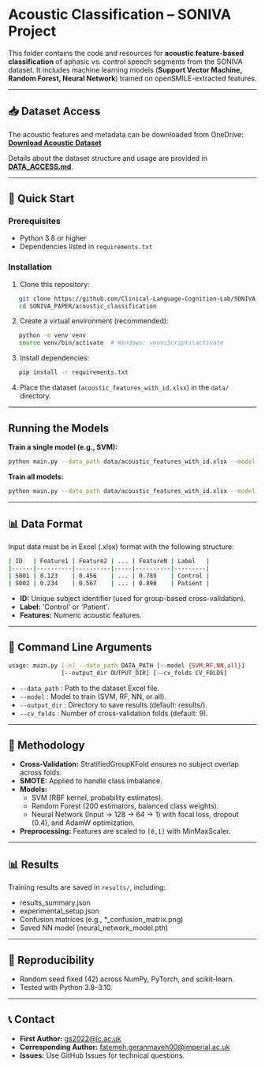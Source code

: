 # Acoustic Classification – SONIVA Project

This folder contains the code and resources for **acoustic feature-based classification** of aphasic vs. control speech segments from the SONIVA dataset. It includes machine learning models (**Support Vector Machine, Random Forest, Neural Network**) trained on openSMILE-extracted features.

---

## 📥 Dataset Access
The acoustic features and metadata can be downloaded from OneDrive:  
**[Download Acoustic Dataset](PUT_YOUR_ONEDRIVE_LINK_HERE)**  

Details about the dataset structure and usage are provided in **[DATA_ACCESS.md](../DATA_ACCESS.md)**.

---

## 🚀 Quick Start

### Prerequisites
- Python 3.8 or higher
- Dependencies listed in `requirements.txt`

### Installation
1. Clone this repository:
```bash
   git clone https://github.com/Clinical-Language-Cognition-Lab/SONIVA_PAPER.git  
   cd SONIVA_PAPER/acoustic_classification
```
2. Create a virtual environment (recommended):
```bash
   python -m venv venv  
   source venv/bin/activate  # Windows: venv\Scripts\activate
```
3. Install dependencies:
```bash
   pip install -r requirements.txt
```
4. Place the dataset (`acoustic_features_with_id.xlsx`) in the `data/` directory.

---

## Running the Models

**Train a single model (e.g., SVM):**  
```bash
python main.py --data_path data/acoustic_features_with_id.xlsx --model SVM
```
**Train all models:**  
```bash
python main.py --data_path data/acoustic_features_with_id.xlsx --model all
```
---

## 📊 Data Format
Input data must be in Excel (.xlsx) format with the following structure:

```bash
| ID   | Feature1 | Feature2 | ... | FeatureN | Label   |
|------|----------|----------|-----|----------|---------|
| S001 | 0.123    | 0.456    | ... | 0.789    | Control |
| S002 | 0.234    | 0.567    | ... | 0.890    | Patient |
```

- **ID:** Unique subject identifier (used for group-based cross-validation).  
- **Label:** 'Control' or 'Patient'.  
- **Features:** Numeric acoustic features.

---

## 🔧 Command Line Arguments
```bash
usage: main.py [-h] --data_path DATA_PATH [--model {SVM,RF,NN,all}]  
               [--output_dir OUTPUT_DIR] [--cv_folds CV_FOLDS]
```
- `--data_path` : Path to the dataset Excel file.  
- `--model` : Model to train (SVM, RF, NN, or all).  
- `--output_dir` : Directory to save results (default: results/).  
- `--cv_folds` : Number of cross-validation folds (default: 9).

---

## 🧪 Methodology
- **Cross-Validation:** StratifiedGroupKFold ensures no subject overlap across folds.  
- **SMOTE:** Applied to handle class imbalance.  
- **Models:**  
  - SVM (RBF kernel, probability estimates).  
  - Random Forest (200 estimators, balanced class weights).  
  - Neural Network (Input → 128 → 64 → 1) with focal loss, dropout (0.4), and AdamW optimization.  
- **Preprocessing:** Features are scaled to `[0,1]` with MinMaxScaler.

---

## 📊 Results
Training results are saved in `results/`, including:
- results_summary.json
- experimental_setup.json
- Confusion matrices (e.g., *_confusion_matrix.png)
- Saved NN model (neural_network_model.pth)

---

## 🔬 Reproducibility
- Random seed fixed (42) across NumPy, PyTorch, and scikit-learn.
- Tested with Python 3.8–3.10.

---

## 📞 Contact
- **First Author:** gs2022@ic.ac.uk  
- **Corresponding Author:** fatemeh.geranmayeh00@imperial.ac.uk  
- **Issues:** Use GitHub Issues for technical questions.

